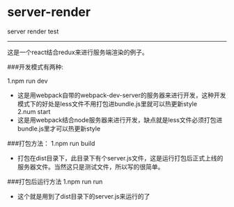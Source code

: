 # server-render

server render test
___________________

这是一个react结合redux来进行服务端渲染的例子。

###开发模式有两种:

1.npm run dev
* 这是用webpack自带的webpack-dev-server的服务器来进行开发，这种开发模式下的好处是less文件不用打包进bundle.js里就可以热更新style<br/>
2.num start
* 这是用webpack结合node服务器来进行开发，缺点就是less文件必须打包进bundle.js里才可以热更新style<br/>

###打包方法：
1.npm run build
* 打包在dist目录下，此目录下有个server.js文件，这是运行打包后正式上线的服务器文件。当然这只是测试文件，所以写的很简单。<br/>

###打包后运行方法
1.npm run run
* 这个就是用到了dist目录下的server.js来运行的了<br/>

